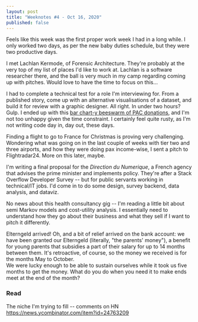 ```yaml
---
layout: post
title: "Weeknotes #4 - Oct 16, 2020"
published: false
---
```


Feels like this week was the first  proper work week I had in a long while. I only worked two days, as per the new baby duties schedule, but they were two productive days.

I met Lachlan Kermode, of Forensic Architecture. They're probably at the very top of my list of places I'd like to work at. Lachlan is a software researcher there, and the ball is very much in my camp regarding coming up with pitches. Would love to have the time to focus on this...

I had to complete a technical test for a role I'm interviewing for. From a published story, come up with an alternative visualisations of a dataset, and build it for review with a graphic designer. All right. In under two hours? Gulp. I ended up with this [bar chart-y beeswarm of PAC donations](https://observablehq.com/@basilesimon/misguided-generosity), and I'm not too unhappy given the time constraint. I certainly feel quite rusty, as I'm not writing code day in, day out, these days.

Finding a flight to go to France for Christmas is proving very challenging. Wondering what was going on in the last couple of weeks with tier two and three airports, and how they were doing pax income-wise, I sent a pitch to Flightradar24. More on this later, maybe.

I'm writing a final proposal for the _Direction du Numerique_, a French agency that advises the prime minister and implements policy. They're after a Stack Overflow Developer Survey -- but for public servants working in technical/IT jobs. I'd come in to do some design, survey backend, data analysis, and dataviz.

No news about this health consultancy gig -- I'm reading a little bit about semi Markov models and cost-utility analysis. I essentially need to understand how they go about their business and what they sell if I want to pitch it differently.

Elterngeld arrived!
Oh, and a bit of relief arrived on the bank account: we have been granted our Elterngeld (literally, "the parents' money"), a benefit for young parents that subsidies a part of their salary for up to 14 months between them. It's retroactive, of course, so the money we received is for the months May to October.  
We were lucky enough to be able to sustain ourselves while it took us five months to get the money. What do you do when you need it to make ends meet at the end of the month? 

### Read
The niche I'm trying to fill -- comments on HN
<https://news.ycombinator.com/item?id=24763209>
